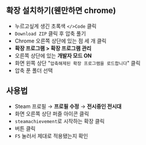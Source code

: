## 확장 설치하기(웬만하면 chrome)

- 누르고싶게 생긴 초록색 `</>Code` 클릭  
- `Download ZIP` 클릭 후 압축 풀기  
- Chrome 오른쪽 상단에 있는 점 세 개 클릭  
- **확장 프로그램 > 확장 프로그램 관리**  
- 오른쪽 상단에 있는 **개발자 모드 ON**  
- 화면 왼쪽 상단 "`압축해제된 확장 프로그램을 로드합니다`" 클릭  
- 압축 푼 폴더 선택

## 사용법

- Steam 프로필 → **프로필 수정** → **전시중인 전시대**  
- 화면 오른쪽 상단 퍼즐 아이콘 클릭  
- `steamachievement`로 시작하는 확장 클릭  
- 버튼 클릭  
- `F5` 눌러서 제대로 적용됐는지 확인
